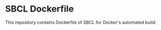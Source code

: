 SBCL Dockerfile
===============

This repository contains Dockerfile of SBCL for Docker's automated build.

